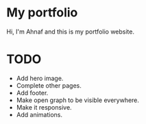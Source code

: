 # My portfolio

Hi, I'm Ahnaf and this is my portfolio website.

# TODO

- Add hero image.
- Complete other pages.
- Add footer.
- Make open graph to be visible everywhere.
- Make it responsive.
- Add animations.
